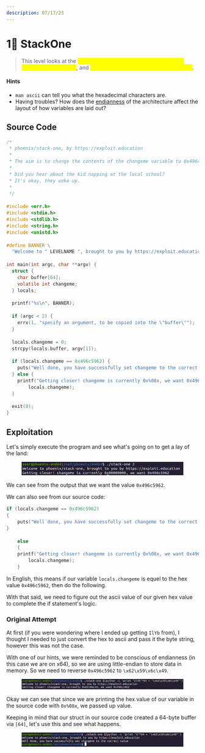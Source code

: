 ```yaml
---
description: 07/17/23
---
```


# 1⃣ StackOne

> This level looks at the <mark style="color:yellow;">concept of modifying variables to specific values in the program</mark>, and <mark style="color:yellow;">how the variables are laid out in memory</mark>.

#### Hints

* `man ascii` can tell you what the hexadecimal characters are.
* Having troubles? How does the [endianness](https://en.wikipedia.org/wiki/Endianness) of the architecture affect the layout of how variables are laid out?

## Source Code

```c
/*
 * phoenix/stack-one, by https://exploit.education
 *
 * The aim is to change the contents of the changeme variable to 0x496c5962
 *
 * Did you hear about the kid napping at the local school?
 * It's okay, they woke up.
 *
 */

#include <err.h>
#include <stdio.h>
#include <stdlib.h>
#include <string.h>
#include <unistd.h>

#define BANNER \
  "Welcome to " LEVELNAME ", brought to you by https://exploit.education"

int main(int argc, char **argv) {
  struct {
    char buffer[64];
    volatile int changeme;
  } locals;

  printf("%s\n", BANNER);

  if (argc < 2) {
    errx(1, "specify an argument, to be copied into the \"buffer\"");
  }

  locals.changeme = 0;
  strcpy(locals.buffer, argv[1]);

  if (locals.changeme == 0x496c5962) {
    puts("Well done, you have successfully set changeme to the correct value");
  } else {
    printf("Getting closer! changeme is currently 0x%08x, we want 0x496c5962\n",
        locals.changeme);
  }

  exit(0);
}
```



## Exploitation

Let's simply execute the program and see what's going on to get a lay of the land:

<figure><img src="../../../.gitbook/assets/image (13) (8).png" alt=""><figcaption></figcaption></figure>

We can see from the output that we want the value `0x496c5962`.

We can also see from our source code:

```c
if (locals.changeme == 0x496c5962) 
{
    puts("Well done, you have successfully set changeme to the correct value");
} 
    
    else 
    {
    printf("Getting closer! changeme is currently 0x%08x, we want 0x496c5962\n",
        locals.changeme);
    }
```

In English, this means if our variable `locals.changeme` is equel to the hex value `0x496c5962`, then do the following.

With that said, we need to figure out the ascii value of our given hex value to complete the if statement's logic.

### Original Attempt

At first (if you were wondering where I ended up getting `IlYb` from), I thought I needed to just convert the hex to ascii and pass it the byte string, however this was not the case.

With one of our hints, we were reminded to be conscious of endianness (in this case we are on x64), so we are using little-endian to store data in memory. So we need to reverse `0x496c5962` to `\x62\x59\x6c\x49`.

<figure><img src="../../../.gitbook/assets/image (3) (6).png" alt=""><figcaption></figcaption></figure>

Okay we can see that since we are printing the hex value of our variable in the source code with `0x%08x`, we passed up value.

Keeping in mind that our struct in our source code created a 64-byte buffer via `[64]`, let's use this and see what happens.

<figure><img src="../../../.gitbook/assets/image (12).png" alt=""><figcaption></figcaption></figure>
